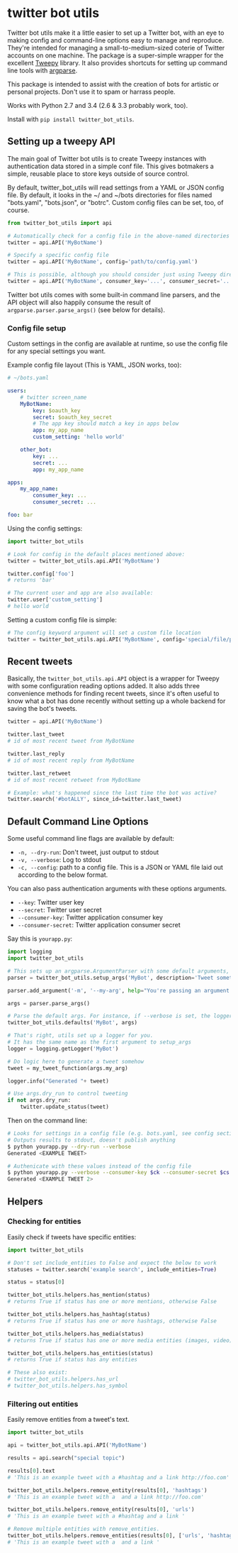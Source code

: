 # twitter bot utils

Twitter bot utils make it a little easier to set up a Twitter bot, with an eye to making config and command-line options easy to manage and reproduce. They're intended for managing a small-to-medium-sized coterie of Twitter accounts on one machine. The package is a super-simple wrapper for the excellent [Tweepy](http://tweepy.org) library. It also provides shortcuts for setting up command line tools with [argparse](https://docs.python.org/3/library/argparse.html).

This package is intended to assist with the creation of bots for artistic or personal projects. Don't use it to spam or harrass people.

Works with Python 2.7 and 3.4 (2.6 & 3.3 probably work, too).

Install with `pip install twitter_bot_utils`.

## Setting up a tweepy API

The main goal of Twitter bot utils is to create Tweepy instances with authentication data stored in a simple conf file. This gives botmakers a simple, reusable place to store keys outside of source control.

By default, twitter_bot_utils will read settings from a YAML or JSON config file. By default, it looks in the ~/ and ~/bots directories for files named "bots.yaml", "bots.json", or "botrc". Custom config files can be set, too, of course.

````python
from twitter_bot_utils import api

# Automatically check for a config file in the above-named directories
twitter = api.API('MyBotName')

# Specify a specific config file
twitter = api.API('MyBotName', config='path/to/config.yaml')

# This is possible, although you should consider just using Tweepy directly
twitter = api.API('MyBotName', consumer_key='...', consumer_secret='...', key='...', secret='...')
````

Twitter bot utils comes with some built-in command line parsers, and the API object will also happily consume the result of `argparse.parser.parse_args()` (see below for details).

### Config file setup

Custom settings in the config are available at runtime, so use the config file for any special settings you want.

Example config file layout (This is YAML, JSON works, too):

````yaml
# ~/bots.yaml

users:
    # twitter screen_name
    MyBotName:
        key: $oauth_key
        secret: $oauth_key_secret
        # The app key should match a key in apps below
        app: my_app_name
        custom_setting: 'hello world'

    other_bot:
        key: ...
        secret: ...
        app: my_app_name

apps:
    my_app_name:
        consumer_key: ...
        consumer_secret: ...

foo: bar

````

Using the config settings:

````python
import twitter_bot_utils

# Look for config in the default places mentioned above:
twitter = twitter_bot_utils.api.API('MyBotName')

twitter.config['foo']
# returns 'bar'

# The current user and app are also available:
twitter.user['custom_setting']
# hello world
````

Setting a custom config file is simple:

````python
# The config keyword argument will set a custom file location
twitter = twitter_bot_utils.api.API('MyBotName', config='special/file/path.yaml')
````

## Recent tweets

Basically, the `twitter_bot_utils.api.API` object is a wrapper for Tweepy with some configuration reading options added. It also adds three convenience methods for finding recent tweets, since it's often useful to know what a bot has done recently without setting up a whole backend for saving the bot's tweets.

````python
twitter = api.API('MyBotName')

twitter.last_tweet
# id of most recent tweet from MyBotName

twitter.last_reply
# id of most recent reply from MyBotName

twitter.last_retweet
# id of most recent retweet from MyBotName

# Example: what's happened since the last time the bot was active?
twitter.search('#botALLY', since_id=twitter.last_tweet)
````

## Default Command Line Options

Some useful command line flags are available by default:

* `-n, --dry-run`: Don't tweet, just output to stdout
* `-v, --verbose`: Log to stdout
* `-c, --config`: path to a config file. This is a JSON or YAML file laid out according to the below format. 

You can also pass authentication arguments with these options arguments.

* `--key`: Twitter user key
* `--secret`: Twitter user secret
* `--consumer-key`: Twitter application consumer key
* `--consumer-secret`: Twitter application consumer secret

Say this is `yourapp.py`:

````python
import logging
import twitter_bot_utils

# This sets up an argparse.ArgumentParser with some default arguments, which are explained below
parser = twitter_bot_utils.setup_args('MyBot', description='Tweet something')

parser.add_argument('-m', '--my-arg', help="You're passing an argument to argparse.ArgumentParser")

args = parser.parse_args()

# Parse the default args. For instance, if --verbose is set, the logger will output to stdout.
twitter_bot_utils.defaults('MyBot', args)

# That's right, utils set up a logger for you.
# It has the same name as the first argument to setup_args
logger = logging.getLogger('MyBot')

# Do logic here to generate a tweet somehow
tweet = my_tweet_function(args.my_arg)

logger.info("Generated "+ tweet)

# Use args.dry_run to control tweeting
if not args.dry_run:
    twitter.update_status(tweet)
````

Then on the command line:

````bash
# Looks for settings in a config file (e.g. bots.yaml, see config section above)
# Outputs results to stdout, doesn't publish anything 
$ python yourapp.py --dry-run --verbose
Generated <EXAMPLE TWEET>

# Authenicate with these values instead of the config file
$ python yourapp.py --verbose --consumer-key $ck --consumer-secret $cs --key $user_key --secret $user_secret
Generated <EXAMPLE TWEET 2>
````

## Helpers

### Checking for entities

Easily check if tweets have specific entities:

````python
import twitter_bot_utils

# Don't set include_entities to False and expect the below to work
statuses = twitter.search('example search', include_entities=True)

status = status[0]

twitter_bot_utils.helpers.has_mention(status)
# returns True if status has one or more mentions, otherwise False 

twitter_bot_utils.helpers.has_hashtag(status)
# returns True if status has one or more hashtags, otherwise False 

twitter_bot_utils.helpers.has_media(status)
# returns True if status has one or more media entities (images, video), otherwise False 

twitter_bot_utils.helpers.has_entities(status)
# returns True if status has any entities

# These also exist:
# twitter_bot_utils.helpers.has_url
# twitter_bot_utils.helpers.has_symbol
````

### Filtering out entities

Easily remove entities from a tweet's text.

````python
import twitter_bot_utils

api = twitter_bot_utils.api.API('MyBotName')

results = api.search("special topic")

results[0].text
# 'This is an example tweet with a #hashtag and a link http://foo.com'

twitter_bot_utils.helpers.remove_entity(results[0], 'hashtags')
# 'This is an example tweet with a  and a link http://foo.com'

twitter_bot_utils.helpers.remove_entity(results[0], 'urls')
# 'This is an example tweet with a #hashtag and a link '

# Remove multiple entities with remove_entities.
twitter_bot_utils.helpers.remove_entities(results[0], ['urls', 'hashtags', 'media'])
# 'This is an example tweet with a  and a link '
````
